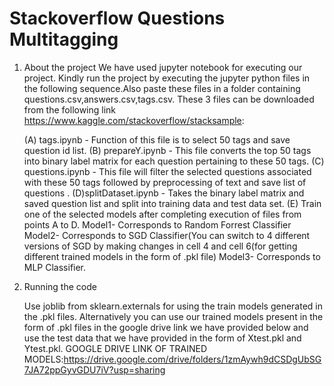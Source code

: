 # Stackoverflow Questions Multitagging
1. About the project
   We have used jupyter notebook for executing our project. Kindly run the project by executing the jupyter python files
   in the following sequence.Also paste these files in a folder containing questions.csv,answers.csv,tags.csv.
   These 3 files can be downloaded from the following link https://www.kaggle.com/stackoverflow/stacksample:
   
   (A) tags.ipynb        - Function of this file is to select 50 tags and save question id list.
   (B) prepareY.ipynb    - This file converts the top 50 tags into binary label matrix for each question pertaining 
                           to these 50 tags.
   (C) questions.ipynb   - This file will filter the selected questions associated with these 50 tags followed by 
                           preprocessing of text and save list of questions .
   (D)splitDataset.ipynb - Takes the binary label matrix and saved question list and split into training data and test 
                           data set.
   (E) Train one of the selected models after completing execution of files from points A to D.
       Model1- Corresponds to Random Forrest Classifier
       Model2- Corresponds to SGD Classifier(You can switch to 4 different versions of SGD by making changes in cell 4 and
               cell 6(for getting different trained models in the form of .pkl file)
       Model3- Corresponds to MLP Classifier.

2. Running the code

    Use joblib from sklearn.externals for using the train models generated in the .pkl files. Alternatively you can use our
    trained models present in the form of .pkl files in the google drive link we have provided below and use the test data that 
    we have provided in the form of Xtest.pkl and Ytest.pkl.
    GOOGLE DRIVE LINK OF TRAINED MODELS:https://drive.google.com/drive/folders/1zmAywh9dCSDgUbSG7JA72ppGyvGDU7iV?usp=sharing
